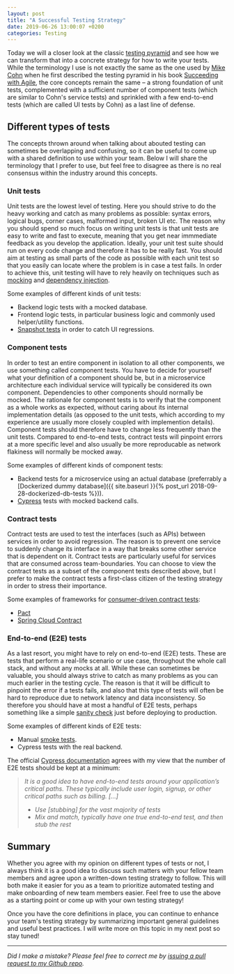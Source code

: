 ```yaml
---
layout: post
title: "A Successful Testing Strategy"
date: 2019-06-26 13:00:07 +0200
categories: Testing
---
```


Today we will a closer look at the classic [testing pyramid](https://www.mountaingoatsoftware.com/blog/the-forgotten-layer-of-the-test-automation-pyramid) and see how we can transform that into a concrete strategy for how to write your tests. While the terminology I use is not exactly the same as the one used by [Mike Cohn](https://en.wikipedia.org/wiki/Mike_Cohn) when he first described the testing pyramid in his book [Succeeding with Agile](https://www.mountaingoatsoftware.com/books/succeeding-with-agile-software-development-using-scrum), the core concepts remain the same – a strong foundation of unit tests, complemented with a sufficient number of component tests (which are similar to Cohn's service tests) and sprinkled with a few end-to-end tests (which are called UI tests by Cohn) as a last line of defense.


## Different types of tests
The concepts thrown around when talking about abouted testing can sometimes be overlapping and confusing, so it can be useful to come up with a shared definition to use within your team. Below I will share the terminology that I prefer to use, but feel free to disagree as there is no real consensus within the industry around this concepts.

### Unit tests
Unit tests are the lowest level of testing. Here you should strive to do the heavy working and catch as many problems as possible: syntax errors, logical bugs, corner cases, malformed input, broken UI etc. The reason why you should spend so much focus on writing unit tests is that unit tests are easy to write and fast to execute, meaning that you get near immmediate feedback as you develop the application. Ideally, your unit test suite should run on every code change and therefore it has to be really fast. You should aim at testing as small parts of the code as possible with each unit test so that you easily can locate where the problem is in case a test fails. In order to achieve this, unit testing will have to rely heavily on techniques such as [mocking](http://wiki.c2.com/?MockObject) and [dependency injection](https://en.wikipedia.org/wiki/Dependency_injection).

Some examples of different kinds of unit tests:
  - Backend logic tests with a mocked database.
  - Frontend logic tests, in particular business logic and commonly used helper/utility functions.
  - [Snapshot tests](https://jestjs.io/docs/en/snapshot-testing) in order to catch UI regressions.

### Component tests
In order to test an entire component in isolation to all other components, we use something called component tests. You have to decide for yourself what your definition of a component should be, but in a microservice architecture each individual service will typically be considered its own component. Dependencies to other components should normally be mocked. The rationale for component tests is to verify that the component as a whole works as expected, without caring about its internal implementation details (as opposed to the unit tests, which according to my experience are usually more closely coupled with implemention details). Component tests should therefore have to change less frequently than the unit tests. Compared to end-to-end tests, contract tests will pinpoint errors at a more specific level and also usually be more reproducable as network flakiness will normally be mocked away.

Some examples of different kinds of component tests:
  - Backend tests for a microservice using an actual database (preferrably a [Dockerized dummy database]({{ site.baseurl }}{% post_url 2018-09-28-dockerized-db-tests %})).
  - [Cypress](https://www.cypress.io/) tests with mocked backend calls.

### Contract tests
Contract tests are used to test the interfaces (such as APIs) between services in order to avoid regression. The reason is to prevent one service to suddenly change its interface in a way that breaks some other service that is dependent on it. Contract tests are particularly useful for services that are consumed across team-boundaries. You can choose to view the contract tests as a subset of the component tests described above, but I prefer to make the contract tests a first-class citizen of the testing strategy in order to stress their importance.

Some examples of frameworks for [consumer-driven contract tests](https://reflectoring.io/7-reasons-for-consumer-driven-contracts/):
  - [Pact](https://docs.pact.io/)
  - [Spring Cloud Contract](https://spring.io/projects/spring-cloud-contract)

### End-to-end (E2E) tests
As a last resort, you might have to rely on end-to-end (E2E) tests. These are tests that perform a real-life scenario or use case, throughout the whole call stack, and without any mocks at all. While these can sometimes be valuable, you should always strive to catch as many problems as you can much earlier in the testing cycle. The reason is that it will be difficult to pinpoint the error if a tests fails, and also that this type of tests will often be hard to reproduce due to network latency and data inconsistency. So therefore you should have at most a handful of E2E tests, perhaps something like a simple [sanity check](https://en.wikipedia.org/wiki/Sanity_check#Software_development) just before deploying to production.

Some examples of different kinds of E2E tests:
  - Manual [smoke tests](https://en.wikipedia.org/wiki/Smoke_testing_(software)).
  - Cypress tests with the real backend.

The official [Cypress documentation](https://docs.cypress.io/guides/guides/network-requests.html#Testing-Strategies) agrees with my view that the number of E2E tests should be kept at a minimum:
 > *It is a good idea to have end-to-end tests around your application’s critical paths. These typically include user login, signup, or other critical  paths such as billing.*
 > *[...]*
 > * *Use [stubbing] for the vast majority of tests*
 > * *Mix and match, typically have one true end-to-end test, and then stub the rest*

## Summary
Whether you agree with my opinion on different types of tests or not, I always think it is a good idea to discuss such matters with your fellow team members and agree upon a written-down testing strategy to follow. This will both make it easier for you as a team to prioritize automated testing and make onboarding of new team members easier. Feel free to use the above as a starting point or come up with your own testing strategy!

Once you have the core definitions in place, you can continue to enhance your team's testing strategy by summarizing important general guidelines and useful best practices. I will write more on this topic in my next post so stay tuned!

---

*Did I make a mistake? Please feel free to correct me by [issuing a pull request to my Github repo](https://github.com/Sundin/sundin.github.io).*
